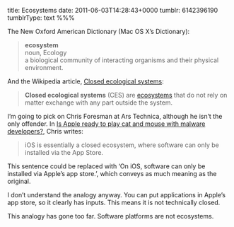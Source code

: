 title: Ecosystems
date: 2011-06-03T14:28:43+0000
tumblr: 6142396190
tumblrType: text
%%%

The New Oxford American Dictionary (Mac OS X’s Dictionary):

> **ecosystem**  
> noun, Ecology  
> a biological community of interacting organisms and their physical environment.

And the Wikipedia article, [Closed ecological systems][W]:

> **Closed ecological systems** (CES) are [ecosystems][E] that do not rely on matter exchange with any part outside the system.

[W]: http://en.wikipedia.org/wiki/Closed_ecological_system
[E]: http://en.wikipedia.org/wiki/Ecosystems

I’m going to pick on Chris Foresman at Ars Technica, although he isn’t the only offender. In [Is Apple ready to play cat and mouse with malware developers?][A], Chris writes:

> iOS is essentially a closed ecosystem, where software can only be installed via the App Store.

This sentence could be replaced with ‘On iOS, software can only be installed via Apple’s app store.’, which conveys as much meaning as the original.

[A]: http://arstechnica.com/apple/news/2011/06/apple-malware-cat-and-mouse.ars

I don’t understand the analogy anyway. You can put applications in Apple’s app store, so it clearly has inputs. This means it is not technically closed.

This analogy has gone too far. Software platforms are not ecosystems.
